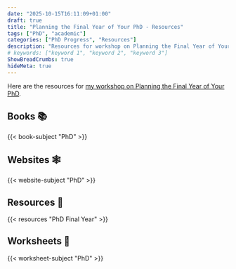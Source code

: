 ```yaml
---
date: "2025-10-15T16:11:09+01:00"
draft: true
title: "Planning the Final Year of Your PhD - Resources"
tags: ["PhD", "academic"]
categories: ["PhD Progress", "Resources"]
description: "Resources for workshop on Planning the Final Year of Your PhD"
# keywords: ["keyword 1", "keyword 2", "keyword 3"]
ShowBreadCrumbs: true
hideMeta: true
---
```


Here are the resources for [my workshop on Planning the Final Year of Your PhD](../../planning-the-final-year-of-your-phd/).

## Books 📚

{{< book-subject "PhD" >}}

## Websites 🕸️

{{< website-subject "PhD" >}}

## Resources 🧭

{{< resources "PhD Final Year" >}}

## Worksheets 📝

{{< worksheet-subject "PhD" >}}
